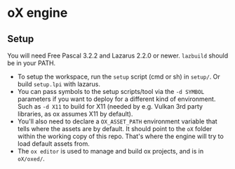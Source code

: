 # oX engine

## Setup

You will need Free Pascal 3.2.2 and Lazarus 2.2.0 or newer. `lazbuild` should be in your PATH.

- To setup the workspace, run the `setup` script (cmd or sh) in `setup/`. Or build `setup.lpi` with lazarus.
- You can pass symbols to the setup scripts/tool via the `-d SYMBOL` parameters if you want to deploy for a different kind of environment. Such as `-d X11` to build for X11 (needed by e.g. Vulkan 3rd party libraries, as ox assumes X11 by default).
- You'll also need to declare a `OX_ASSET_PATH` environment variable that tells where the assets are by default. It should point to the `oX` folder within the working copy of this repo. That's where the engine will try to load default assets from.
- The `ox editor` is used to manage and build ox projects, and is in `oX/oxed/`.
